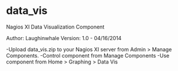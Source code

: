 data_vis
========

Nagios XI Data Visualization Component

Author: Laughinwhale
Version: 1.0 - 04/16/2014

-Upload data_vis.zip to your Nagios XI server from Admin > Manage Components.
-Control component from Manage Components
-Use component from Home > Graphing > Data Vis
